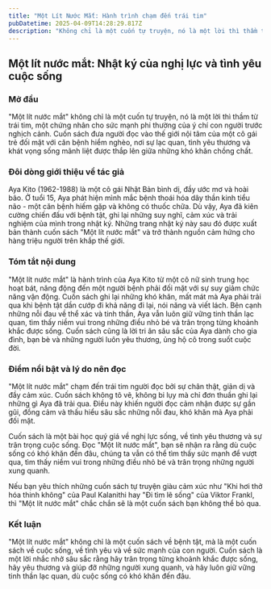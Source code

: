 ```yaml
---
title: "Một Lít Nước Mắt: Hành trình chạm đến trái tim"
pubDatetime: 2025-04-09T14:28:29.817Z
description: "Không chỉ là một cuốn tự truyện, nó là một lời thì thầm từ trái tim, một chứng nhân cho sức mạnh phi thường của ý chí con người trước nghịch cảnh."
---
```


## Một lít nước mắt: Nhật ký của nghị lực và tình yêu cuộc sống

### Mở đầu

"Một lít nước mắt" không chỉ là một cuốn tự truyện, nó là một lời thì thầm từ trái tim, một chứng nhân cho sức mạnh phi thường của ý chí con người trước nghịch cảnh. Cuốn sách đưa người đọc vào thế giới nội tâm của một cô gái trẻ đối mặt với căn bệnh hiểm nghèo, nơi sự lạc quan, tình yêu thương và khát vọng sống mãnh liệt được thắp lên giữa những khó khăn chồng chất.

### Đôi dòng giới thiệu về tác giả

Aya Kito (1962-1988) là một cô gái Nhật Bản bình dị, đầy ước mơ và hoài bão. Ở tuổi 15, Aya phát hiện mình mắc bệnh thoái hóa dây thần kinh tiểu não - một căn bệnh hiếm gặp và không có thuốc chữa. Dù vậy, Aya đã kiên cường chiến đấu với bệnh tật, ghi lại những suy nghĩ, cảm xúc và trải nghiệm của mình trong nhật ký. Những trang nhật ký này sau đó được xuất bản thành cuốn sách "Một lít nước mắt" và trở thành nguồn cảm hứng cho hàng triệu người trên khắp thế giới.

### Tóm tắt nội dung

"Một lít nước mắt" là hành trình của Aya Kito từ một cô nữ sinh trung học hoạt bát, năng động đến một người bệnh phải đối mặt với sự suy giảm chức năng vận động. Cuốn sách ghi lại những khó khăn, mất mát mà Aya phải trải qua khi bệnh tật dần cướp đi khả năng đi lại, nói năng và viết lách. Bên cạnh những nỗi đau về thể xác và tinh thần, Aya vẫn luôn giữ vững tinh thần lạc quan, tìm thấy niềm vui trong những điều nhỏ bé và trân trọng từng khoảnh khắc được sống. Cuốn sách cũng là lời tri ân sâu sắc của Aya dành cho gia đình, bạn bè và những người luôn yêu thương, ủng hộ cô trong suốt cuộc đời.

### Điểm nổi bật và lý do nên đọc

"Một lít nước mắt" chạm đến trái tim người đọc bởi sự chân thật, giản dị và đầy cảm xúc. Cuốn sách không tô vẽ, không bi lụy mà chỉ đơn thuần ghi lại những gì Aya đã trải qua. Điều này khiến người đọc cảm nhận được sự gần gũi, đồng cảm và thấu hiểu sâu sắc những nỗi đau, khó khăn mà Aya phải đối mặt.

Cuốn sách là một bài học quý giá về nghị lực sống, về tình yêu thương và sự trân trọng cuộc sống. Đọc "Một lít nước mắt", bạn sẽ nhận ra rằng dù cuộc sống có khó khăn đến đâu, chúng ta vẫn có thể tìm thấy sức mạnh để vượt qua, tìm thấy niềm vui trong những điều nhỏ bé và trân trọng những người xung quanh.

Nếu bạn yêu thích những cuốn sách tự truyện giàu cảm xúc như "Khi hơi thở hóa thinh không" của Paul Kalanithi hay "Đi tìm lẽ sống" của Viktor Frankl, thì "Một lít nước mắt" chắc chắn sẽ là một cuốn sách bạn không thể bỏ qua.

### Kết luận

"Một lít nước mắt" không chỉ là một cuốn sách về bệnh tật, mà là một cuốn sách về cuộc sống, về tình yêu và về sức mạnh của con người. Cuốn sách là một lời nhắc nhở sâu sắc rằng hãy trân trọng từng khoảnh khắc được sống, hãy yêu thương và giúp đỡ những người xung quanh, và hãy luôn giữ vững tinh thần lạc quan, dù cuộc sống có khó khăn đến đâu.
